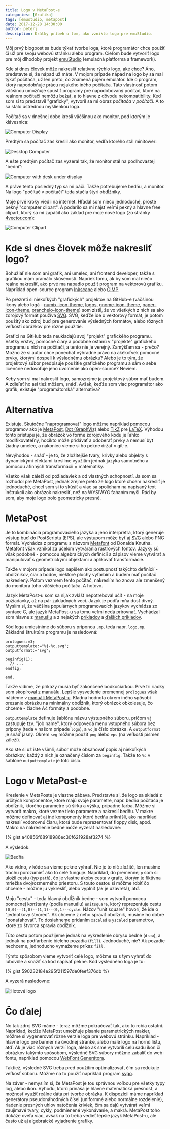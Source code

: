 ```yaml
---
title: Logo v MetaPost-e
categories: [Grafika]
tags: [emustudio, metapost]
date: 2017-12-28 14:30:00
author: peterj
description: Krátky príbeh o tom, ako vzniklo logo pre emuStudio.
---
```


Môj prvý blogpost sa bude týkať tvorbe loga, ktoré programátor chce použiť či už pre svoju webovú stránku alebo program.
Cieľom bude vytvoriť logo pre môj dlhodobý projekt [emuStudio][19] (emulačná platforma a framework).

Kde si dnes človek môže nakresliť relatívne rýchlo logo, aké chce? Áno, predstavte si, že nápad už máte. V mojom prípade nápad
na logo by sa mal týkať počítača, už len preto, čo znamená pojem emulátor. Ide o program, ktorý napodobňuje prácu nejakého
iného počítača. Táto vlastnosť potom väčšinou umožňuje spustiť programy pre napodobovaný počítač, ktoré na reálnom počítači nemôžu
bežať, a to hlavne z dôvodu nekompatibility. Keď som si to predstavil "graficky", vytvoril sa mi obraz *počítača v počítači*.
A to sa stalo ústrednou myšlienkou loga.

Počítač sa v dnešnej dobe kreslí väčšinou ako monitor, pod ktorým je klávesnica:

![Computer Display](/assets/img/logo-v-metaposte/computer-display.png)

Predtým sa počítač zas kreslil ako monitor, vedľa ktorého stál minitower:

![Desktop Computer](/assets/img/logo-v-metaposte/computer-desktop.png)

A ešte predtým počítač zas vyzeral tak, že monitor stál na podlhovastej "bedni":

![Computer with desk under display](/assets/img/logo-v-metaposte/computer-under.png)

A práve tento posledný typ sa mi páči. Takže potrebujeme bedňu, a monitor. Na logo "počítač v počítači" teda stačia štyri obdĺžniky.

Moje prvé kroky viedli na internet. Hľadal som niečo jednoduché, proste pekný "computer clipart". A podarilo sa mi nájsť veľmi
pekný a hlavne free clipart, ktorý sa mi zapáčil ako základ pre moje nové logo (zo stránky [4vector.com][14]):

![Computer Clipart](/assets/img/logo-v-metaposte/computer-clipart.png)


# Kde si dnes človek môže nakresliť logo?

Bohužiaľ nie som ani grafik, ani umelec, ani frontend developer, takže s grafikou mám pramálo skúseností. Napriek tomu, ak by som
mal niečo reálne nakresliť, ako prvé ma napadlo použiť program na vektorovú grafiku. Napríklad open-source program [Inkscape][4] alebo [GIMP][3].

Po prezretí si niekoľkých "grafických" projektov na GitHub-e (väčšinou ikony alebo logá - [numix-icon-theme][8],
[logos][9], [gnome-icon-theme][10], [paper-icon-theme][11], [oranchelo-icon-theme][12]) som zistil, že vo všetkých
z nich sa ako zdrojový formát používa [SVG][6]. SVG, keďže ide o vektorový formát, je potom použitý ako zdroj buď pre
generovanie výsledných formátov, alebo rôznych veľkostí obrázkov pre rôzne použitie.

Grafici na GitHub teda neukladajú svoj "projekt" grafického programu. Všetky vrstvy, pomocné čiary a podobne ostanú v
"projekte" grafického programu u nich na počítači, a tento nie je verejný. Zamýšľam sa - prečo? Možno že si autor chce
ponechať výhradné právo na akékoľvek pomocné prvky, ktorými dospeli k výslednému obrázku? Alebo je to tým, že projektový
súbor predpisuje použitie grafického programu a sám o sebe licenčne nedovoľuje jeho uvolnenie ako open-source? Neviem.

Keby som si mal nakresliť logo, samozrejme ja projektový súbor mať budem. A zdieľať ho asi tiež môžem, snáď. 
Avšak, keďže som viac programátor ako grafik, existuje "programátorská" alternatíva?

# Alternatíva

Existuje. Skutočne "naprogramovať" logo môžme napríklad pomocou programov ako je [MetaPost][1], [Dot (GraphViz)][2]
alebo [TikZ][15] pre [LaTeX][16].
Výhodou tohto prístupu je, že obrázok vo forme zdrojového kódu je ľahko modifikovateľný, hocikto môže pridávať a odoberať prvky
a nemusí byť žiadny umelec, a nakoniec vieme si ho pekne držať v git-e.

Nevýhodou - snáď - je to, že zložitejšie tvary, krivky alebo objekty s dynamickými efektami kreslíme využitím jednak
jazyka samotného a pomocou afinných transformácii = matematiky.

Všetko však záleží od požiadaviek a od vlastných schopností. Ja som sa rozhodol pre MetaPost, jednak zrejme preto že
logo ktoré chcem nakresliť je jednoduché, chcel som si to skúsiť a viac sa spolieham na napísaný text inštrukcií ako
obrázok nakresliť, než na WYSIWYG ťahaním myši. Rád by som, aby moje logo bolo geometricky presné.

# MetaPost

Je to kombinácia programovacieho jazyka a jeho interpretra, ktorý generuje výstup buď do PostScriptu (EPS), ale výstupom môže byť
aj [SVG][6] alebo PNG formát. Vychádza z programu s názvom [Metafont][7] od Donalda Knutha. Metafont však vznikol za účelom vytvárania
rastrových fontov. Jazyky sú však podobné - pomocou algebraických definícií a zápisov vieme vytvárať a manipulovať s geometrickými
objektami a aplikovať transformácie.

Takže v mojom prípade logo napíšem ako postupnosť takýchto definícií - obdĺžnikov, čiar a bodov, niektoré plochy vyfarbím a budem mať
počítač nakreslený. Potom vezmem tento počítač, nakreslím ho znova ale zmenšený do monitora toho väčšieho počítača. A hotovo.

Jazyk MetaPost-u som sa nijak zvlášť nepotreboval učiť - na moje požiadavky, až na pár základných vecí. Jazyk je podľa mňa
dosť divný. Myslím si, že väčšina populárnych programovacích jazykov vychádza zo syntaxe C, ale jazyk MetaPost-u sa tomu veľmi
nedá prirovnať. Vychádzal som hlavne z [manuálu][5] a z nejakých [príkladov][18] a [ďalších príkladov][20]. 

Kód loga umiestnime do súboru s príponou `.mp`, teda napr. `logo.mp`. Základná štruktúra programu je nasledovná:


```metapost
prologues:=3;
outputtemplate:="%j-%c.svg";
outputformat:="svg";

beginfig(1);
  // ...
endfig;

end.
```

Takže vidíme, že príkazy musia byť zakončené bodkočiarkou. Prvé tri riadky som skopíroval z manuálu. Lepšie vysvetlenie
premennej `prologues` však nájdeme v [manuáli MetaPost-u][5]. Kladná hodnota okrem iného spôsobí orezanie obrázku
na minimálny obdĺžnik, ktorý obrázok obkolesuje, čo chceme - žiadne A4 formáty a podobne.

`outputtemplate` definuje šablónu názvu výstupného súboru, pričom `%j` zastupuje tzv. "job name", ktorý odpovedá menu vstupného
súbora bez prípony (teda v našom prípade `logo`), a `%c` je číslo obrázka. A `outputformat` je snáď jasný. Okrem `svg` môžme
použiť `png` alebo `eps` (na veľkosti písmen záleží).

Ako ste si už iste všimli, súbor môže obsahovať popis aj niekoľkých obrázkov, každý z nich je označený číslom za `beginfig`. Takže
to `%c` v šablóne `outputtemplate` je toto číslo.

# Logo v MetaPost-e

Kreslenie v MetaPoste je vlastne zábava. Predstavte si, že logo sa skladá z určitých komponentov, ktoré majú svoje parametre, napr.
bedňa počítača je obdĺžnik, ktorého parametre sú šírka a výška, prípadne farba. Môžme si vytvoriť makro, ktoré vezme tieto parametre
a nakreslí bedňu. V makre môžme definovať aj iné komponenty ktoré bedňu prikrášli, ako napríklad nakreslí vodorovnú čiaru, ktorá
bude reprezentovať floppy disk, apod. Makro na nakreslenie bedne môže vyzerať nasledovne:

{% gist a40856f68918986ec30f621928af3274 %}

A výsledok:

![Bedňa](/assets/img/logo-v-metaposte/case.svg)

Ako vidno, v kóde sa vieme pekne vyhrať. Nie je to nič zložité, len musíme trochu porozumieť ako to celé funguje. Napríklad,
do premennej `p` som si uložil cestu (typ `path`), čo je vlastne akoby cesta v grafe, ktorým je fiktívna mriežka dvojrozmerného
priestoru. S touto cestou si môžme robiť čo chceme - môžme ju vykresliť, alebo vyplniť (ak je uzavretá), atď.

Moju "cestu" - teda hlavný obdĺžnik bedne - som vytvoril pomocou pomocnej konštanty (podľa manuálu) `unitsquare`, ktorý reprezentuje
cestu `(0,0)--(1,0)--(1,1)--(0,1)--cycle`. Názov "unit square" hovorí, že ide o "jednotkový štvorec". Ak chceme z neho spraviť
obdĺžnik, musíme ho dobre "ponaťahovať". To dosiahneme pridaním `xscaled` a `yscaled` parametrov, ktoré zo štvorca spravia
obdĺžnik.

Túto cestu potom použijeme jednak na vykreslenie obrysu bedne (`draw`), a jednak na podfarbenie bieleho pozadia (`fill`).
Jednoduché, nie? Ak pozadie nechceme, jednoducho vymažeme príkaz `fill`.

Týmto spôsobom vieme vytvoriť celé logo, môžme sa s tým vyhrať do lubovôle a snažiť sa kód napísať pekne. Kód výsledného
loga je tu:

{% gist 590232184e295f211597de0feef376db %}

A vyzerá nasledovne:

![Hotové logo](/assets/img/logo-v-metaposte/logo.svg)

# Čo ďalej

No tak zdroj SVG máme - teraz môžme pokračovať tak, ako to robia ostatní. Napríklad, keďže MetaPost umožňuje písanie parametrických
makier, môžme si vygenerovať rôzne verzie loga pre webovú stránku. Napríklad - hlavné logo pre banner na úvodnej stránke, alebo
malé logo na hornú lištu, atď. Ak je viac rôznych verzií loga, alebo ak sme vytvorili celú sadu ikon či obrázkov takýmto spôsobom,
výsledné SVG súbory môžme zabaliť do web-fontu, napríklad pomocou [WebFont Generátora][13].

Taktiež, výsledné SVG treba pred použitím optimalizovať, čím sa redukuje veľkosť súboru. Môžme na to použiť napríklad program
[svgo][17].

Na záver - nemyslím si, že MetaPost je tou správnou voľbou pre všetky typy log, alebo ikon. Výhodu, ktorú prináša je
hlavne matematická presnosť, a možnosť využiť reálne dáta pri tvorbe obrázka. K dispozícii máme napríklad generátory
pseudonáhodných čísel (uniformné alebo normálne rozdelenie), riadenie presných uhlov natočenia kriviek, čím sa dajú vytvárať
veľmi zaujímavé tvary, cykly, podmienené vykonávanie, a makrá. MetaPost toho dokáže oveľa viac, avšak na to treba vedieť lepšie
jazyk MetaPost-u, ale často už aj algebraické vyjadrenie grafiky.

[1]: https://en.wikipedia.org/wiki/MetaPost
[2]: https://graphviz.gitlab.io/
[3]: https://www.gimp.org/
[4]: https://inkscape.org/en/
[5]: https://www.tug.org/docs/metapost/mpman.pdf
[6]: https://sk.wikipedia.org/wiki/Scalable_Vector_Graphics
[7]: https://en.wikipedia.org/wiki/Metafont
[8]: https://github.com/numixproject/numix-icon-theme
[9]: https://github.com/gilbarbara/logos
[10]: https://github.com/GNOME/gnome-icon-theme
[11]: https://github.com/snwh/paper-icon-theme
[12]: https://github.com/OrancheloTeam/oranchelo-icon-theme
[13]: https://www.npmjs.com/package/webfonts-generator
[14]: https://4vector.com/free-vector/b-w-cartoon-computer-base-monitor-clip-art-116384
[15]: https://texample.net/tikz/
[16]: https://www.latex-project.org/
[17]: https://github.com/svg/svgo
[18]: https://github.com/thruston/metapost-examples
[19]: https://vbmacher.github.io/emuStudio/
[20]: https://staff.fnwi.uva.nl/a.j.p.heck/Courses/mptut.pdf
